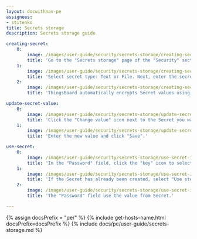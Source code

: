 ```yaml
---
layout: docwithnav-pe
assignees:
- stitenko
title: Secrets storage
description: Secrets storage guide

creating-secret:
    0:
        image: /images/user-guide/security/secrets-storage/creating-secret-1-pe.png
        title: 'Go to the "Secrets storage" page of the "Security" section. Click the "plus" (Add secret) icon in the upper right corner.'
    1:
        image: /images/user-guide/security/secrets-storage/creating-secret-2-pe.png
        title: 'Select secret type: Text or File. Next, enter the secret&#39;s name and its text value (for the "Text" type) or upload a certificate file (for the "File" type). Then, click "Add".'
    2:
        image: /images/user-guide/security/secrets-storage/creating-secret-3-pe.png
        title: 'ThingsBoard automatically encrypts Secret values using the AES-256 encryption algorithm.'

update-secret-value:
    0:
        image: /images/user-guide/security/secrets-storage/update-secret-value-1-pe.png
        title: 'Click the "Change value" icon next to the Secret you want to update.'
    1:
        image: /images/user-guide/security/secrets-storage/update-secret-value-2-pe.png
        title: 'Enter the new value and click "Save".'

use-secret:
    0:
        image: /images/user-guide/security/secrets-storage/use-secret-in-thingsboard-1-pe.png
        title: 'In the "Password" field, click the "key" icon to select and use the Secret.'
    1:
        image: /images/user-guide/security/secrets-storage/use-secret-in-thingsboard-2-pe.png
        title: 'If the Secret has already been created, select "Use storage", pick the desired Secret from the dropdown menu, and click "Use".'
    2:
        image: /images/user-guide/security/secrets-storage/use-secret-in-thingsboard-3-pe.png
        title: 'The "Password" field use the value from Secret.'

---
```


{% assign docsPrefix = "pe/" %}
{% include get-hosts-name.html docsPrefix=docsPrefix %}
{% include docs/pe/user-guide/secrets-storage.md %}
